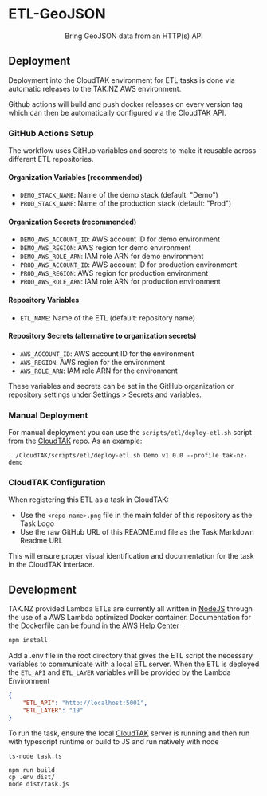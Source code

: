 # ETL-GeoJSON

<p align='center'>Bring GeoJSON data from an HTTP(s) API</p>

## Deployment

Deployment into the CloudTAK environment for ETL tasks is done via automatic releases to the TAK.NZ AWS environment.

Github actions will build and push docker releases on every version tag which can then be automatically configured via the
CloudTAK API.

### GitHub Actions Setup

The workflow uses GitHub variables and secrets to make it reusable across different ETL repositories.

#### Organization Variables (recommended)
- `DEMO_STACK_NAME`: Name of the demo stack (default: "Demo")
- `PROD_STACK_NAME`: Name of the production stack (default: "Prod")

#### Organization Secrets (recommended)
- `DEMO_AWS_ACCOUNT_ID`: AWS account ID for demo environment
- `DEMO_AWS_REGION`: AWS region for demo environment
- `DEMO_AWS_ROLE_ARN`: IAM role ARN for demo environment
- `PROD_AWS_ACCOUNT_ID`: AWS account ID for production environment
- `PROD_AWS_REGION`: AWS region for production environment
- `PROD_AWS_ROLE_ARN`: IAM role ARN for production environment

#### Repository Variables
- `ETL_NAME`: Name of the ETL (default: repository name)

#### Repository Secrets (alternative to organization secrets)
- `AWS_ACCOUNT_ID`: AWS account ID for the environment
- `AWS_REGION`: AWS region for the environment
- `AWS_ROLE_ARN`: IAM role ARN for the environment

These variables and secrets can be set in the GitHub organization or repository settings under Settings > Secrets and variables.

### Manual Deployment

For manual deployment you can use the `scripts/etl/deploy-etl.sh` script from the [CloudTAK](https://github.com/TAK-NZ/CloudTAK/) repo.
As an example: 
```
../CloudTAK/scripts/etl/deploy-etl.sh Demo v1.0.0 --profile tak-nz-demo
```

### CloudTAK Configuration

When registering this ETL as a task in CloudTAK:

- Use the `<repo-name>.png` file in the main folder of this repository as the Task Logo
- Use the raw GitHub URL of this README.md file as the Task Markdown Readme URL

This will ensure proper visual identification and documentation for the task in the CloudTAK interface.

## Development

TAK.NZ provided Lambda ETLs are currently all written in [NodeJS](https://nodejs.org/en) through the use of a AWS Lambda optimized
Docker container. Documentation for the Dockerfile can be found in the [AWS Help Center](https://docs.aws.amazon.com/lambda/latest/dg/images-create.html)

```sh
npm install
```

Add a .env file in the root directory that gives the ETL script the necessary variables to communicate with a local ETL server.
When the ETL is deployed the `ETL_API` and `ETL_LAYER` variables will be provided by the Lambda Environment

```json
{
    "ETL_API": "http://localhost:5001",
    "ETL_LAYER": "19"
}
```

To run the task, ensure the local [CloudTAK](https://github.com/TAK-NZ/CloudTAK/) server is running and then run with typescript runtime
or build to JS and run natively with node

```
ts-node task.ts
```

```
npm run build
cp .env dist/
node dist/task.js
```